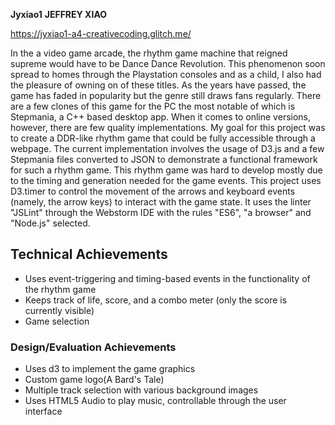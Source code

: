 **Jyxiao1**
**JEFFREY XIAO**

https://jyxiao1-a4-creativecoding.glitch.me/

In the a video game arcade, the rhythm game machine that reigned supreme would have to be Dance Dance Revolution. This
phenomenon soon spread to homes through the Playstation consoles and as a child, I also had the pleasure of owning on of
these titles. As the years have passed, the game has faded in popularity but the genre still draws fans regularly. There
are a few clones of this game for the PC the most notable of which is Stepmania, a C++ based desktop app. When it comes 
to online versions, however, there are few quality implementations. My goal for this project was to create a DDR-like
rhythm game that could be fully accessible through a webpage. The current implementation involves the usage of D3.js and
a few Stepmania files converted to JSON to demonstrate a functional framework for such a rhythm game. This rhythm game
was hard to develop mostly due to the timing and generation needed for the game events. This project uses D3.timer to
control the movement of the arrows and keyboard events (namely, the arrow keys) to interact with the game state. It uses
the linter "JSLint" through the Webstorm IDE with the rules "ES6", "a browser" and "Node.js" selected. 
 

## Technical Achievements
- Uses event-triggering and timing-based events in the functionality of the rhythm game
- Keeps track of life, score, and a combo meter (only the score is currently visible)
- Game selection

### Design/Evaluation Achievements
- Uses d3 to implement the game graphics
- Custom game logo(A Bard's Tale)
- Multiple track selection with various background images
- Uses HTML5 Audio to play music, controllable through the user interface

 